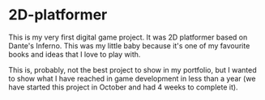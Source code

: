 # 2D-platformer

This is my very first digital game project. It was 2D platformer based on Dante's Inferno. This was my little baby because it's one of my favourite books and ideas that I love to play with.

This is, probably, not the best project to show in my portfolio, but I wanted to show what I have reached in game development in less than a year (we have started this project in October and had 4 weeks to complete it).
